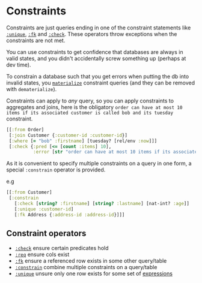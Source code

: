 # Constraints

Constraints are just queries ending in one of the constraint statements like [`:unique`](unique.md),
[`:fk`](fk.md) and [`:check`](check.md). These operators throw exceptions when the constraints are not met.

You can use constraints to get confidence that databases are always in valid states, and you didn't accidentally screw something up (perhaps at dev time).

To constrain a database such that you get errors when putting the db into invalid states, you [`materialize`](materialization.md) constraint queries (and they can be removed with `dematerialize`).

Constraints can apply to _any_ query, so you can apply constraints to aggregates and joins, here
is the obligatory `order can have at most 10 items if its associated customer is called bob and its tuesday` constraint.

```clojure 
[[:from Order] 
 [:join Customer {:customer-id :customer-id}]
 [:where [= "bob" :firstname] [tuesday? [rel/env :now]]]
 [:check {:pred [<= [count :items] 10],
          :error [str "order can have at most 10 items if its associated customer is called bob and its tuesday, found: " [count :items]]}]]
```

As it is convenient to specify multiple constraints on a query in one form, a special
`:constrain` operator is provided.

e.g

```clojure 
[[:from Customer]
 [:constrain
   [:check [string? :firstname] [string? :lastname] [nat-int? :age]]
   [:unique :customer-id]
   [:fk Address {:address-id :address-id}]]]
```

## Constraint operators

- [`:check`](check.md) ensure certain predicates hold
- [`:req`](req.md) ensure cols exist
- [`:fk`](fk.md) ensure a referenced row exists in some other query/table
- [`:constrain`](constrain.md) combine multiple constraints on a query/table
- [`:unique`](unique.md) unsure only one row exists for some set of [expressions](expr.md)